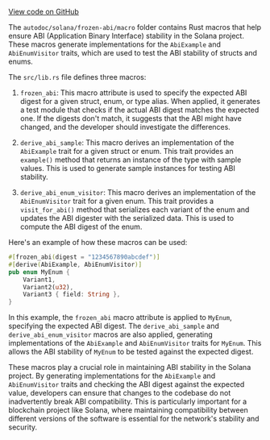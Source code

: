 [View code on GitHub](https://github.com/solana-labs/solana/tree/master/na/frozen-abi/macro)

The `autodoc/solana/frozen-abi/macro` folder contains Rust macros that help ensure ABI (Application Binary Interface) stability in the Solana project. These macros generate implementations for the `AbiExample` and `AbiEnumVisitor` traits, which are used to test the ABI stability of structs and enums.

The `src/lib.rs` file defines three macros:

1. `frozen_abi`: This macro attribute is used to specify the expected ABI digest for a given struct, enum, or type alias. When applied, it generates a test module that checks if the actual ABI digest matches the expected one. If the digests don't match, it suggests that the ABI might have changed, and the developer should investigate the differences.

2. `derive_abi_sample`: This macro derives an implementation of the `AbiExample` trait for a given struct or enum. This trait provides an `example()` method that returns an instance of the type with sample values. This is used to generate sample instances for testing ABI stability.

3. `derive_abi_enum_visitor`: This macro derives an implementation of the `AbiEnumVisitor` trait for a given enum. This trait provides a `visit_for_abi()` method that serializes each variant of the enum and updates the ABI digester with the serialized data. This is used to compute the ABI digest of the enum.

Here's an example of how these macros can be used:

```rust
#[frozen_abi(digest = "1234567890abcdef")]
#[derive(AbiExample, AbiEnumVisitor)]
pub enum MyEnum {
    Variant1,
    Variant2(u32),
    Variant3 { field: String },
}
```

In this example, the `frozen_abi` macro attribute is applied to `MyEnum`, specifying the expected ABI digest. The `derive_abi_sample` and `derive_abi_enum_visitor` macros are also applied, generating implementations of the `AbiExample` and `AbiEnumVisitor` traits for `MyEnum`. This allows the ABI stability of `MyEnum` to be tested against the expected digest.

These macros play a crucial role in maintaining ABI stability in the Solana project. By generating implementations for the `AbiExample` and `AbiEnumVisitor` traits and checking the ABI digest against the expected value, developers can ensure that changes to the codebase do not inadvertently break ABI compatibility. This is particularly important for a blockchain project like Solana, where maintaining compatibility between different versions of the software is essential for the network's stability and security.
